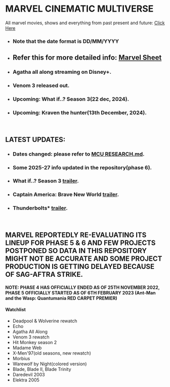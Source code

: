 # MARVEL CINEMATIC MULTIVERSE

All marvel movies, shows and everything from past present and future: [Click Here](https://github.com/gunjan1909/marvel/blob/main/MCU%20RESEARCH.md)

- ### Note that the date format is DD/MM/YYYY

- ## Refer this for more detailed info: [Marvel Sheet](https://docs.google.com/spreadsheets/d/1Xfe--9Wshbb3ru0JplA2PnEwN7mVawazKmhWJjr_wKs/edit#gid=0)

- ### Agatha all along streaming on Disney+.
- ### Venom 3 released out.
- ### Upcoming: What if..? Season 3(22 dec, 2024).
- ### Upcoming: Kraven the hunter(13th December, 2024).
<br/>

## LATEST UPDATES:

- ### Dates changed: please refer to [MCU RESEARCH.md](./MCU%20RESEARCH.md).
- ### Some 2025-27 info updated in the repository(phase 6).
- ### What if..? Season 3 [trailer](https://www.youtube.com/watch?v=umiKiW4En9g).
- ### Captain America: Brave New World [trailer](https://youtu.be/O_A8HdCDaWM?feature=shared).
- ### Thunderbolts\* [trailer](https://www.youtube.com/watch?v=v-94Snw-H4o).

<br/>

## MARVEL REPORTEDLY RE-EVALUATING ITS LINEUP FOR PHASE 5 & 6 AND FEW PROJECTS POSTPONED SO DATA IN THIS REPOSITORY MIGHT NOT BE ACCURATE AND SOME PROJECT PRODUCTION IS GETTING DELAYED BECAUSE OF SAG-AFTRA STRIKE.

#### NOTE: PHASE 4 HAS OFFICIALLY ENDED AS OF 25TH NOVEMBER 2022, PHASE 5 OFFICIALLY STARTED AS OF 6TH FEBRUARY 2023 (Ant-Man and the Wasp: Quantumania RED CARPET PREMIER)

#### Watchlist

- Deadpool & Wolverine rewatch
- Echo
- Agatha All Along
- Venom 3 rewatch
- Hit Monkey season 2
- Madame Web
- X-Men'97(old seasons, new rewatch)
- Morbius
- Warewolf by Night(colored version)
- Blade, Blade II, Blade Trinity
- Daredevil 2003
- Elektra 2005
